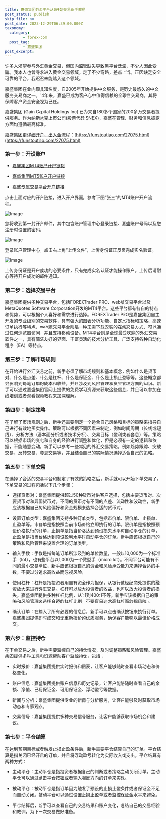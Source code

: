 ```yaml
---
title: 嘉盛集团外汇平台从0开始交易新手教程
post_status: publish
skip_file: no
post_date: 2023-12-29T06:39:00.000Z
taxonomy:
  category:
        - forex-com
  post_tag:
        - 嘉盛集团
post_excerpt: 
---
```

许多人渴望参与外汇黄金交易，但国内监管缺失导致黑平台泛滥，不少人因此受骗。我本人也曾寻求进入黄金交易领域，走了不少弯路，差点上当。正因缺乏安全可靠的平台，我迟迟未能踏入这个领域。

嘉盛集团在业内颇具知名度，自2005年开始提供中文服务，是历史最悠久的中文服务交易商之一。14年来，嘉盛已成为客户心中值得信赖的全球性交易商，其将保障客户资金安全视为己任。

嘉盛集团 (Gain Capital Holdings Inc) 已为来自180多个国家的200多万交易者提供服务。作为纳斯达克上市公司(股票代码:SNEX)，嘉盛在管理、财务和信息披露方面均遵循最高标准。

[嘉盛集团更详细开户，出入金流程](https://funstoutiao.com/27075.html)：[https://funstoutiao.com/27075.html](https://funstoutiao.com/27075.html)

### 第一步：开设账户

* [嘉盛集团MT4账户开户链接](https://s.ssgg.net/jsmt4)

* [嘉盛集团MT5账户开户链接](https://s.ssgg.net/jsmt5)

* [嘉盛专属交易平台开户链接](https://s.ssgg.net/js)

点击上面对应的开户链接，进入开户界面，参考下图“张三”的MT4账户开户流程。

![Image](https://prod-files-secure.s3.us-west-2.amazonaws.com/39ed1227-6d7d-4570-be36-9ccd4a2c4241/7a167aea-686b-400d-af59-4e18eb607a40/640.png?X-Amz-Algorithm=AWS4-HMAC-SHA256&X-Amz-Content-Sha256=UNSIGNED-PAYLOAD&X-Amz-Credential=ASIAZI2LB466WATFLCKV%2F20250211%2Fus-west-2%2Fs3%2Faws4_request&X-Amz-Date=20250211T041309Z&X-Amz-Expires=3600&X-Amz-Security-Token=IQoJb3JpZ2luX2VjELT%2F%2F%2F%2F%2F%2F%2F%2F%2F%2FwEaCXVzLXdlc3QtMiJGMEQCIAsqUjwp7SuUGn0zQckRq98%2FxjP3m%2BOCcHCM%2BAOVHzOMAiAK%2FIYGFiKBx5o5J8N2yNyaUNKDssdZOis%2Bbg6ANSRGKSqIBAjN%2F%2F%2F%2F%2F%2F%2F%2F%2F%2F8BEAAaDDYzNzQyMzE4MzgwNSIMNmI0a4uggMwIIaXNKtwDoQhpIQ101sFLD9yEyIIfnuJ860PY7NQmxw9EpTrEIWEsaokvH%2FFMqrSJRzfmYtArIOFpG6nqd4ZGFpAZiOV6OBHmb1y4G6zexyirM521lSMlhjnToaU5cxcIQ2swY7vc%2BQXSHCOnKICMdX25bt%2F6trCe2l02ZgQQdp3fQz5%2F78Wvh0n5nTiwoYXjI6euIOW%2Fh8kU5qwfprX13hIS0x1KjjlvfsxqSmeZz%2BWNx%2Ffi6sKle6%2BhklNUfogklIvCSM%2Bj9mjnRRlzf13XNBs9vy%2Bb%2F2T4Q1VgarrQV4ienVfuo0GPPgdTvx0evBe6IT0nLeotjuceD%2FNVzYHntLd05FgM8gEZtKZ63bnTPeM%2Fu%2FhUKOUlxlwTmOa8JqfYSR3mb%2B%2FgM7adepIetIea9684SXwSoiMbytSEtPc4qSESks7xwMW9dzyaJpDaiwn8LmS9BBw7CTCOtspgbvQtPoBsyocuM6nZPExX0bBEJ2RGsTnbtJ4wgSAvJwQAQb8pfegtT3T9O4RIR2FQLZXbMcB5YkwLuWgLEezcVD7ZEXvr34MCUBUXqpoIl9djtF4%2BFKqN5brWXYgiYHT8iZfx9NHo%2BsZOse37AtyA9rWmR%2F3hY6FxRdmljuc9VvkBZduNXMAw5pGrvQY6pgGkckhE3ax4uxsq7inB5NwJKZHST0OLnIwgnBDv6M6%2B2zFO%2BcYncRk%2B3Qz93hma0LN4jg5u3vPs%2BByYKQnkip4JNs925lnGnbz%2BrBF7RQXGloeW9zo8yQr0O5pf0am9xmNcXe8N7tgY8VKYLzXndDehVu9PX4wV%2FI4u6JnGJnX79VIAAMAqXRkDq1WZTkhPmWjipJGCZqgdPg8VkrRTiPPjivadWMmj&X-Amz-Signature=303f7b2ae0f6a6f30b7a5722da5f2a66b7ca9ff4db8bf08416f05d312db9ab74&X-Amz-SignedHeaders=host&x-id=GetObject)

您将收到第一封开户邮件，其中包含账户管理中心登录链接、嘉盛账户号码以及您注册时设置的密码。

![Image](https://prod-files-secure.s3.us-west-2.amazonaws.com/39ed1227-6d7d-4570-be36-9ccd4a2c4241/eaa1c6b3-2877-4284-a0e1-530e222c27fb/image.png?X-Amz-Algorithm=AWS4-HMAC-SHA256&X-Amz-Content-Sha256=UNSIGNED-PAYLOAD&X-Amz-Credential=ASIAZI2LB466WATFLCKV%2F20250211%2Fus-west-2%2Fs3%2Faws4_request&X-Amz-Date=20250211T041309Z&X-Amz-Expires=3600&X-Amz-Security-Token=IQoJb3JpZ2luX2VjELT%2F%2F%2F%2F%2F%2F%2F%2F%2F%2FwEaCXVzLXdlc3QtMiJGMEQCIAsqUjwp7SuUGn0zQckRq98%2FxjP3m%2BOCcHCM%2BAOVHzOMAiAK%2FIYGFiKBx5o5J8N2yNyaUNKDssdZOis%2Bbg6ANSRGKSqIBAjN%2F%2F%2F%2F%2F%2F%2F%2F%2F%2F8BEAAaDDYzNzQyMzE4MzgwNSIMNmI0a4uggMwIIaXNKtwDoQhpIQ101sFLD9yEyIIfnuJ860PY7NQmxw9EpTrEIWEsaokvH%2FFMqrSJRzfmYtArIOFpG6nqd4ZGFpAZiOV6OBHmb1y4G6zexyirM521lSMlhjnToaU5cxcIQ2swY7vc%2BQXSHCOnKICMdX25bt%2F6trCe2l02ZgQQdp3fQz5%2F78Wvh0n5nTiwoYXjI6euIOW%2Fh8kU5qwfprX13hIS0x1KjjlvfsxqSmeZz%2BWNx%2Ffi6sKle6%2BhklNUfogklIvCSM%2Bj9mjnRRlzf13XNBs9vy%2Bb%2F2T4Q1VgarrQV4ienVfuo0GPPgdTvx0evBe6IT0nLeotjuceD%2FNVzYHntLd05FgM8gEZtKZ63bnTPeM%2Fu%2FhUKOUlxlwTmOa8JqfYSR3mb%2B%2FgM7adepIetIea9684SXwSoiMbytSEtPc4qSESks7xwMW9dzyaJpDaiwn8LmS9BBw7CTCOtspgbvQtPoBsyocuM6nZPExX0bBEJ2RGsTnbtJ4wgSAvJwQAQb8pfegtT3T9O4RIR2FQLZXbMcB5YkwLuWgLEezcVD7ZEXvr34MCUBUXqpoIl9djtF4%2BFKqN5brWXYgiYHT8iZfx9NHo%2BsZOse37AtyA9rWmR%2F3hY6FxRdmljuc9VvkBZduNXMAw5pGrvQY6pgGkckhE3ax4uxsq7inB5NwJKZHST0OLnIwgnBDv6M6%2B2zFO%2BcYncRk%2B3Qz93hma0LN4jg5u3vPs%2BByYKQnkip4JNs925lnGnbz%2BrBF7RQXGloeW9zo8yQr0O5pf0am9xmNcXe8N7tgY8VKYLzXndDehVu9PX4wV%2FI4u6JnGJnX79VIAAMAqXRkDq1WZTkhPmWjipJGCZqgdPg8VkrRTiPPjivadWMmj&X-Amz-Signature=c879feccf20184717e488502842337ea16bdd4217e59d0484ae6d752e343fa6f&X-Amz-SignedHeaders=host&x-id=GetObject)

登录账户管理中心，点击右上角“上传文件”，上传身份证正反面完成实名验证。

![Image](https://prod-files-secure.s3.us-west-2.amazonaws.com/39ed1227-6d7d-4570-be36-9ccd4a2c4241/54090639-09fc-46b4-a135-e0289f707147/image.png?X-Amz-Algorithm=AWS4-HMAC-SHA256&X-Amz-Content-Sha256=UNSIGNED-PAYLOAD&X-Amz-Credential=ASIAZI2LB466WATFLCKV%2F20250211%2Fus-west-2%2Fs3%2Faws4_request&X-Amz-Date=20250211T041309Z&X-Amz-Expires=3600&X-Amz-Security-Token=IQoJb3JpZ2luX2VjELT%2F%2F%2F%2F%2F%2F%2F%2F%2F%2FwEaCXVzLXdlc3QtMiJGMEQCIAsqUjwp7SuUGn0zQckRq98%2FxjP3m%2BOCcHCM%2BAOVHzOMAiAK%2FIYGFiKBx5o5J8N2yNyaUNKDssdZOis%2Bbg6ANSRGKSqIBAjN%2F%2F%2F%2F%2F%2F%2F%2F%2F%2F8BEAAaDDYzNzQyMzE4MzgwNSIMNmI0a4uggMwIIaXNKtwDoQhpIQ101sFLD9yEyIIfnuJ860PY7NQmxw9EpTrEIWEsaokvH%2FFMqrSJRzfmYtArIOFpG6nqd4ZGFpAZiOV6OBHmb1y4G6zexyirM521lSMlhjnToaU5cxcIQ2swY7vc%2BQXSHCOnKICMdX25bt%2F6trCe2l02ZgQQdp3fQz5%2F78Wvh0n5nTiwoYXjI6euIOW%2Fh8kU5qwfprX13hIS0x1KjjlvfsxqSmeZz%2BWNx%2Ffi6sKle6%2BhklNUfogklIvCSM%2Bj9mjnRRlzf13XNBs9vy%2Bb%2F2T4Q1VgarrQV4ienVfuo0GPPgdTvx0evBe6IT0nLeotjuceD%2FNVzYHntLd05FgM8gEZtKZ63bnTPeM%2Fu%2FhUKOUlxlwTmOa8JqfYSR3mb%2B%2FgM7adepIetIea9684SXwSoiMbytSEtPc4qSESks7xwMW9dzyaJpDaiwn8LmS9BBw7CTCOtspgbvQtPoBsyocuM6nZPExX0bBEJ2RGsTnbtJ4wgSAvJwQAQb8pfegtT3T9O4RIR2FQLZXbMcB5YkwLuWgLEezcVD7ZEXvr34MCUBUXqpoIl9djtF4%2BFKqN5brWXYgiYHT8iZfx9NHo%2BsZOse37AtyA9rWmR%2F3hY6FxRdmljuc9VvkBZduNXMAw5pGrvQY6pgGkckhE3ax4uxsq7inB5NwJKZHST0OLnIwgnBDv6M6%2B2zFO%2BcYncRk%2B3Qz93hma0LN4jg5u3vPs%2BByYKQnkip4JNs925lnGnbz%2BrBF7RQXGloeW9zo8yQr0O5pf0am9xmNcXe8N7tgY8VKYLzXndDehVu9PX4wV%2FI4u6JnGJnX79VIAAMAqXRkDq1WZTkhPmWjipJGCZqgdPg8VkrRTiPPjivadWMmj&X-Amz-Signature=455f1f4bc2e3c35bc7b49674fb64d6667d47cdbf29febc778c4f8a0afd5337d0&X-Amz-SignedHeaders=host&x-id=GetObject)

上传身份证是开户成功的必要条件，只有完成实名认证才能操作账户。上传后请耐心等待开户成功的邮件通知。

### 第二步：选择交易平台

嘉盛集团提供多种交易平台，包括FOREXTrader PRO、web版交易平台以及MetaQuotes Software Corporation开发的MT4平台。这些平台都有各自的特点和优势，可以根据个人喜好和需求进行选择。FOREXTrader PRO是嘉盛集团自主开发的专业级别的交易软件，具有强大的图表分析功能、自定义指标和策略、高速订单执行等特点。web版交易平台则是一种无需下载安装的在线交易方式，可以通过任何浏览器访问，并且支持移动设备。MT4平台则是全球最受欢迎的外汇交易软件之一，具有简洁友好的界面、丰富灵活的技术分析工具、广泛支持各种自动化程序（EA）等特点。

### 第三步：了解市场规则

在开始进行外汇交易之前，新手必须了解市场规则和基本概念，例如什么是货币对、什么是点差、什么是杠杆、什么是保证金、什么是止损止盈等等。这些概念都会影响到每笔订单的成本和收益，并且涉及到风险管理和资金管理方面的知识。新手可以通过嘉盛集团官网上提供的免费学习资源来获取这些信息，并且可以参加在线培训或者观看视频教程来加深理解。

### 第四步：制定策略

在了解了市场规则之后，新手还需要制定一个适合自己风格和目标的策略来指导自己进行有效地买卖操作。策略可以根据不同因素来制定，例如时间周期（长线或短线）、分析方法（基本面分析或者技术分析）、交易目标（盈利或者套息）等。策略可以根据市场的变化和自身的经验进行调整和优化，但是必须有一定的逻辑和依据，不能随意变动。新手可以参考一些常见的外汇交易策略，例如趋势跟踪、突破交易、反转交易、套息交易等，并且结合自己的实际情况选择适合自己的策略。

### 第五步：下单交易

在选择了合适的交易平台和制定了有效的策略之后，新手就可以开始下单交易了。下单交易的过程包括以下几个步骤：

* 选择货币对：嘉盛集团提供超过50种货币对供客户选择，包括主要货币对、次要货币对和异国货币对。不同的货币对有不同的点差、流动性和波动性，新手应该根据自己的风险偏好和资金规模来选择合适的货币对。

* 设置订单类型：嘉盛集团支持多种订单类型，包括市价单、限价单、止损单、止盈单等。市价单是指按照当前市场价格立即执行的订单，限价单是指按照预设价格执行的订单，止损单是指当价格达到预设损失水平时自动平仓的订单，止盈单是指当价格达到预设盈利水平时自动平仓的订单。新手应该根据自己的策略和风险管理来设置合理的订单类型。

* 输入手数：手数是指每笔订单所涉及到的单位数量，一般以10,000为一个标准手（lot），也有些平台以1,000为一个微型手（micro lot）。不同平台可能有不同的最小交易单位，新手应该根据自己的资金和风险承受能力来选择合适的手数，不要过分追求高收益而忽视风险。

* 使用杠杆：杠杆是指投资者用自有资金作为担保，从银行或经纪商处提供的融资放大来进行外汇交易。杠杆可以放大投资者的收益，也可以放大投资者的损失。嘉盛集团提供多种杠杆比例，从1:1到400:1不等。新手应该根据自己的策略和风险管理来选择合适的杠杆比例，不要盲目追求高杠杆而忽视风险 。

* 确认订单：在输入了所有必要的信息后，新手可以点击确认按钮来执行订单。嘉盛集团提供即时成交和无重新报价的优质服务，确保客户能够以最佳价格成交。

### 第六步：监控持仓

在下单交易之后，新手需要监控自己的持仓情况，及时调整策略和风险管理。嘉盛集团提供多种工具和资源帮助客户监控持仓，包括：

* 实时报价：嘉盛集团提供实时报价和图表，让客户能够随时查看市场动态和价格变化。

* 账户信息：嘉盛集团提供账户信息和历史记录，让客户能够随时查看自己的余额、净值、已用保证金、可用保证金、浮动盈亏等数据。

* 新闻与分析：嘉盛集团提供专业的新闻与分析服务，让客户能够及时获取市场动态和专家观点。

* 交易信号：嘉盛集团提供多种交易信号服务，让客户能够获取市场机会和建议。

### 第七步：平仓结算

在达到预期目标或者触发止损止盈条件后，新手需要平仓结算自己的订单。平仓结算是指关闭已经开启的订单，并且将浮动盈亏转化为实际收入或支出。平仓结算有两种方式：

* 主动平仓：主动平仓是指投资者根据自己的判断或者策略主动关闭订单。主动平仓可以通过点击平仓按钮或者输入相反方向的订单来实现。

* 被动平仓：被动平仓是指订单因为触发了预设的止损止盈条件或者保证金不足而自动关闭。被动平仓可以通过设置止损止盈单或者监控保证金水平来避免。

* 平仓结算后，新手可以查看自己的交易结果和账户变化，总结自己的交易经验和教训，为下一次交易做好准备。